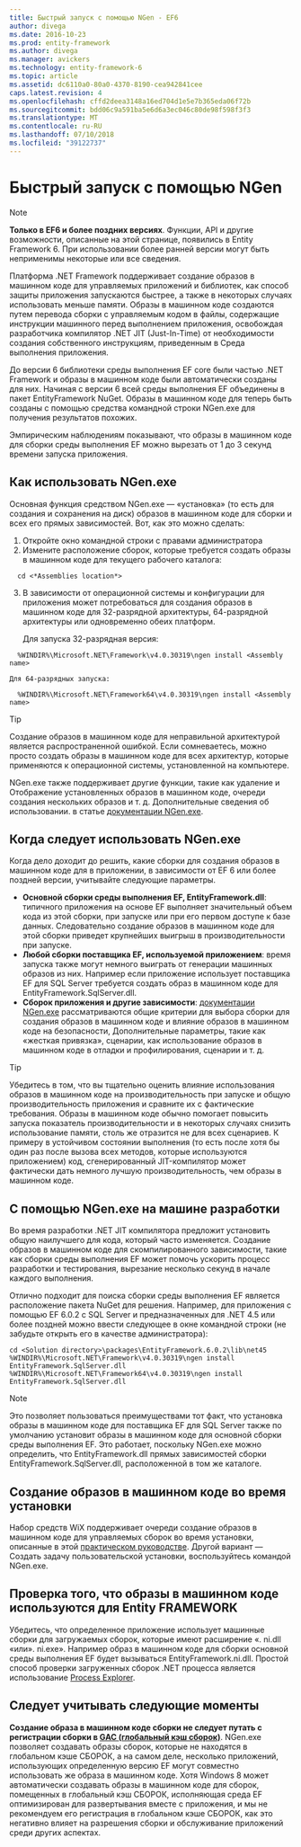 ```yaml
---
title: Быстрый запуск с помощью NGen - EF6
author: divega
ms.date: 2016-10-23
ms.prod: entity-framework
ms.author: divega
ms.manager: avickers
ms.technology: entity-framework-6
ms.topic: article
ms.assetid: dc6110a0-80a0-4370-8190-cea942841cee
caps.latest.revision: 4
ms.openlocfilehash: cffd2deea3148a16ed704d1e5e7b365eda06f72b
ms.sourcegitcommit: bdd06c9a591ba5e6d6a3ec046c80de98f598f3f3
ms.translationtype: MT
ms.contentlocale: ru-RU
ms.lasthandoff: 07/10/2018
ms.locfileid: "39122737"
---
```

# <a name="improving-startup-performance-with-ngen"></a>Быстрый запуск с помощью NGen
> [!NOTE]
> **Только в EF6 и более поздних версиях**. Функции, API и другие возможности, описанные на этой странице, появились в Entity Framework 6. При использовании более ранней версии могут быть неприменимы некоторые или все сведения.  

Платформа .NET Framework поддерживает создание образов в машинном коде для управляемых приложений и библиотек, как способ защиты приложения запускаются быстрее, а также в некоторых случаях использовать меньше памяти. Образы в машинном коде создаются путем перевода сборки с управляемым кодом в файлы, содержащие инструкции машинного перед выполнением приложения, освобождая разработчика компилятор .NET JIT (Just-In-Time) от необходимости создания собственного инструкциям, приведенным в Среда выполнения приложения.  

До версии 6 библиотеки среды выполнения EF core были частью .NET Framework и образы в машинном коде были автоматически созданы для них. Начиная с версии 6 всей среды выполнения EF объединены в пакет EntityFramework NuGet. Образы в машинном коде для теперь быть созданы с помощью средства командной строки NGen.exe для получения результатов похожих.  

Эмпирическим наблюдениям показывают, что образы в машинном коде для сборки среды выполнения EF можно вырезать от 1 до 3 секунд времени запуска приложения.  

## <a name="how-to-use-ngenexe"></a>Как использовать NGen.exe  

Основная функция средством NGen.exe — «установка» (то есть для создания и сохранения на диск) образов в машинном коде для сборки и всех его прямых зависимостей. Вот, как это можно сделать:  

1. Откройте окно командной строки с правами администратора  
2. Измените расположение сборок, которые требуется создать образы в машинном коде для текущего рабочего каталога:  

  ``` console
    cd <*Assemblies location*>  
  ```
3. В зависимости от операционной системы и конфигурации для приложения может потребоваться для создания образов в машинном коде для 32-разрядной архитектуры, 64-разрядной архитектуры или одновременно обеих платформ.  

    Для запуска 32-разрядная версия:  
  ``` console
    %WINDIR%\Microsoft.NET\Framework\v4.0.30319\ngen install <Assembly name>  
  ```
    Для 64-разрядных запуска:
  ``` console
    %WINDIR%\Microsoft.NET\Framework64\v4.0.30319\ngen install <Assembly name>  
  ```

> [!TIP]
> Создание образов в машинном коде для неправильной архитектурой является распространенной ошибкой. Если сомневаетесь, можно просто создать образы в машинном коде для всех архитектур, которые применяются к операционной системы, установленной на компьютере.  

NGen.exe также поддерживает другие функции, такие как удаление и Отображение установленных образов в машинном коде, очереди создания нескольких образов и т. д. Дополнительные сведения об использовании. в статье [документации NGen.exe](https://msdn.microsoft.com/library/6t9t5wcf.aspx).  

## <a name="when-to-use-ngenexe"></a>Когда следует использовать NGen.exe  

Когда дело доходит до решить, какие сборки для создания образов в машинном коде для в приложении, в зависимости от EF 6 или более поздней версии, учитывайте следующие параметры.  

- **Основной сборки среды выполнения EF, EntityFramework.dll**: типичного приложения на основе EF выполняет значительный объем кода из этой сборки, при запуске или при его первом доступе к базе данных. Следовательно создание образов в машинном коде для этой сборки приведет крупнейших выигрыш в производительности при запуске.  
- **Любой сборки поставщика EF, используемой приложением**: время запуска также могут немного выиграть от генерации машинных образов из них. Например если приложение использует поставщика EF для SQL Server требуется создать образ в машинном коде для EntityFramework.SqlServer.dll.  
- **Сборок приложения и другие зависимости**: [документации NGen.exe](https://msdn.microsoft.com/library/6t9t5wcf.aspx) рассматриваются общие критерии для выбора сборки для создания образов в машинном коде и влияние образов в машинном коде на безопасности, Дополнительные параметры, такие как «жесткая привязка», сценарии, как использование образов в машинном коде в отладки и профилирования, сценарии и т. д.  

> [!TIP]
> Убедитесь в том, что вы тщательно оценить влияние использования образов в машинном коде на производительность при запуске и общую производительность приложения и сравните их с фактические требования. Образы в машинном коде обычно помогает повысить запуска показатель производительности и в некоторых случаях снизить использование памяти, столь же отразится не для всех сценариев. К примеру в устойчивом состоянии выполнения (то есть после хотя бы один раз после вызова всех методов, которые используются приложением) код, сгенерированный JIT-компилятор может фактически дать немного лучшую производительность, чем образы в машинном коде.  

## <a name="using-ngenexe-in-a-development-machine"></a>С помощью NGen.exe на машине разработки  

Во время разработки .NET JIT компилятора предложит установить общую наилучшего для кода, который часто изменяется. Создание образов в машинном коде для скомпилированного зависимости, такие как сборки среды выполнения EF может помочь ускорить процесс разработки и тестирования, вырезание несколько секунд в начале каждого выполнения.  

Отлично подходит для поиска сборки среды выполнения EF является расположение пакета NuGet для решения. Например, для приложения с помощью EF 6.0.2 с SQL Server и предназначенных для .NET 4.5 или более поздней можно ввести следующее в окне командной строки (не забудьте открыть его в качестве администратора):  

``` console
cd <Solution directory>\packages\EntityFramework.6.0.2\lib\net45
%WINDIR%\Microsoft.NET\Framework\v4.0.30319\ngen install EntityFramework.SqlServer.dll
%WINDIR%\Microsoft.NET\Framework64\v4.0.30319\ngen install EntityFramework.SqlServer.dll
```  

> [!NOTE]
> Это позволяет пользоваться преимуществами тот факт, что установка образы в машинном коде для поставщика EF для SQL Server также по умолчанию установит образы в машинном коде для основной сборки среды выполнения EF. Это работает, поскольку NGen.exe можно определить, что EntityFramework.dll прямых зависимостей сборки EntityFramework.SqlServer.dll, расположенной в том же каталоге.  

## <a name="creating-native-images-during-setup"></a>Создание образов в машинном коде во время установки  

Набор средств WiX поддерживает очереди создание образов в машинном коде для управляемых сборок во время установки, описанные в этой [практическом руководстве](http://wixtoolset.org/documentation/manual/v3/howtos/files_and_registry/ngen_managed_assemblies.html). Другой вариант — Создать задачу пользовательской установки, воспользуйтесь командой NGen.exe.  

## <a name="verifying-that-native-images-are-being-used-for-ef"></a>Проверка того, что образы в машинном коде используются для Entity FRAMEWORK  

Убедитесь, что определенное приложение использует машинные сборки для загружаемых сборок, которые имеют расширение «. ni.dll «или». ni.exe». Например образ в машинном коде для сборки основной среды выполнения EF будет вызываться EntityFramework.ni.dll. Простой способ проверки загруженных сборок .NET процесса является использование [Process Explorer](https://technet.microsoft.com/sysinternals/bb896653).  

## <a name="other-things-to-be-aware-of"></a>Следует учитывать следующие моменты  

**Создание образа в машинном коде сборки не следует путать с регистрации сборки в [GAC (глобальный кэш сборок)](https://msdn.microsoft.com/library/yf1d93sz.aspx)**. NGen.exe позволяет создавать образы сборок, которые не находятся в глобальном кэше СБОРОК, а на самом деле, несколько приложений, использующих определенную версию EF могут совместно использовать же образа в машинном коде. Хотя Windows 8 может автоматически создавать образы в машинном коде для сборок, помещенных в глобальный кэш СБОРОК, исполняющая среда EF оптимизирован для развертывания вместе с приложения, и мы не рекомендуем его регистрация в глобальном кэше СБОРОК, как это негативно влияет на разрешения сборки и обслуживание приложений среди других аспектах.  
